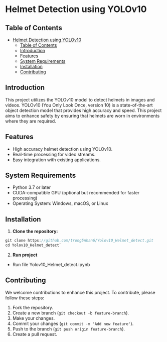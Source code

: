 
# Helmet Detection using YOLOv10

## Table of Contents
- [Helmet Detection using YOLOv10](#helmet-detection-using-yolov10)
  - [Table of Contents](#table-of-contents)
  - [Introduction](#introduction)
  - [Features](#features)
  - [System Requirements](#system-requirements)
  - [Installation](#installation)
  - [Contributing](#contributing)

## Introduction

This project utilizes the YOLOv10 model to detect helmets in images and videos. YOLOv10 (You Only Look Once, version 10) is a state-of-the-art object detection model that provides high accuracy and speed. This project aims to enhance safety by ensuring that helmets are worn in environments where they are required.

## Features

-   High accuracy helmet detection using YOLOv10.
-   Real-time processing for video streams.
-   Easy integration with existing applications.

## System Requirements

-   Python 3.7 or later
-   CUDA-compatible GPU (optional but recommended for faster processing)
-   Operating System: Windows, macOS, or Linux

## Installation

1.  **Clone the repository:**
```c
git clone https://github.com/trong5nhan6/Yolov10_Helmet_detect.git
cd Yolov10_Helmet_detect`
```
2.  **Run project**
- Run file Yolov10_Helmet_detect.ipynb
  
## Contributing

We welcome contributions to enhance this project. To contribute, please follow these steps:

1.  Fork the repository.
2.  Create a new branch (`git checkout -b feature-branch`).
3.  Make your changes.
4.  Commit your changes (`git commit -m 'Add new feature'`).
5.  Push to the branch (`git push origin feature-branch`).
6.  Create a pull request.